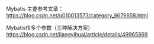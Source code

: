 
Mybatis 主要参考文章： https://blog.csdn.net/u010013573/category_8679858.html


Mybatis传多个参数（三种解决方案）
https://blog.csdn.net/liangyihuai/article/details/49965869


